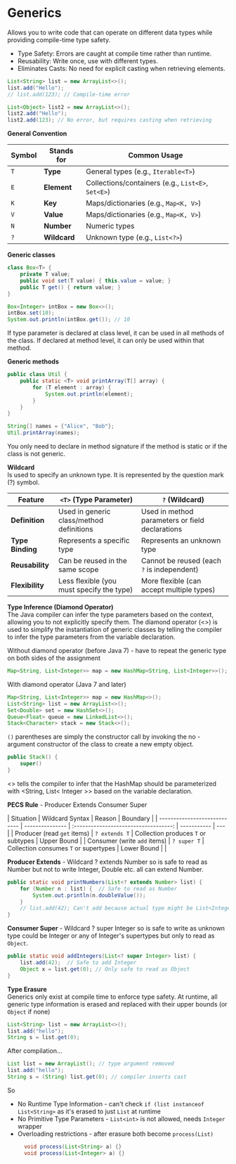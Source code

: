 # Generics

Allows you to write code that can operate on different data types while providing compile-time type safety.

- Type Safety: Errors are caught at compile time rather than runtime.
- Reusability: Write once, use with different types.
- Eliminates Casts: No need for explicit casting when retrieving elements.

```java
List<String> list = new ArrayList<>();
list.add("Hello");
// list.add(123); // Compile-time error

List<Object> list2 = new ArrayList<>();
list2.add("Hello");
list2.add(123); // No error, but requires casting when retrieving
```

**General Convention**

| Symbol | Stands for   | Common Usage                                       |
| ------ | ------------ | -------------------------------------------------- |
| `T`    | **Type**     | General types (e.g., `Iterable<T>`)                |
| `E`    | **Element**  | Collections/containers (e.g., `List<E>`, `Set<E>`) |
| `K`    | **Key**      | Maps/dictionaries (e.g., `Map<K, V>`)              |
| `V`    | **Value**    | Maps/dictionaries (e.g., `Map<K, V>`)              |
| `N`    | **Number**   | Numeric types                                      |
| `?`    | **Wildcard** | Unknown type (e.g., `List<?>`)                     |

**Generic classes**

```java
class Box<T> {
    private T value;
    public void set(T value) { this.value = value; }
    public T get() { return value; }
}
```

```java
Box<Integer> intBox = new Box<>();
intBox.set(10);
System.out.println(intBox.get()); // 10
```

If <T> type parameter is declared at class level, it can be used in all methods of the class. If declared at method level, it can only be used within that method.

**Generic methods**

```java
public class Util {
    public static <T> void printArray(T[] array) {
        for (T element : array) {
            System.out.println(element);
        }
    }
}
```

```java
String[] names = {"Alice", "Bob"};
Util.printArray(names);
```

You only need to declare <T> in method signature if the method is static or if the class is not generic.

**Wildcard**  
Is used to specify an unknown type. It is represented by the question mark (?) symbol.

| Feature          | `<T>` (Type Parameter)                    | `?` (Wildcard)                                  |
| ---------------- | ----------------------------------------- | ----------------------------------------------- |
| **Definition**   | Used in generic class/method definitions  | Used in method parameters or field declarations |
| **Type Binding** | Represents a specific type                | Represents an unknown type                      |
| **Reusability**  | Can be reused in the same scope           | Cannot be reused (each `?` is independent)      |
| **Flexibility**  | Less flexible (you must specify the type) | More flexible (can accept multiple types)       |

**Type Inference (Diamond Operator)**  
The Java compiler can infer the type parameters based on the context, allowing you to not explicitly specify them. The diamond operator (<>) is used to simplify the instantiation of generic classes by telling the compiler to infer the type parameters from the variable declaration.

Without diamond operator (before Java 7) - have to repeat the generic type on both sides of the assignment

```java
Map<String, List<Integer>> map = new HashMap<String, List<Integer>>();
```

With diamond operator (Java 7 and later)

```java
Map<String, List<Integer>> map = new HashMap<>();
List<String> list = new ArrayList<>();
Set<Double> set = new HashSet<>();
Queue<Float> queue = new LinkedList<>();
Stack<Character> stack = new Stack<>();
```

`()` parentheses are simply the constructor call by invoking the no - argument constructor of the class to create a new empty object.

```java
public Stack() {
    super()
}
```

<> tells the compiler to infer that the HashMap should be parameterized with <String, List< Integer >> based on the variable declaration.

**PECS Rule** - Producer Extends Consumer Super

| Situation                    | Wildcard Syntax |                Reason                 | Boundary    |
| ---------------------------- | --------------- | :-----------------------------------: | ----------- | --- |
| Producer (read `get` items)  | `? extends T`   |  Collection produces `T` or subtypes  | Upper Bound |
| Consumer (write `add` items) | `? super T`     | Collection consumes `T` or supertypes | Lower Bound |     |

**Producer Extends** - Wildcard ? extends Number so is safe to read as Number but not to write Integer, Double etc. all can extend Number.

```java
public static void printNumbers(List<? extends Number> list) {
    for (Number n : list) {  // Safe to read as Number
        System.out.println(n.doubleValue());
    }
    // list.add(42); Can't add because actual type might be List<Integer>, List<Double>, etc.
}

```

**Consumer Super** - Wildcard ? super Integer so is safe to write as unknown type could be Integer or any of Integer's supertypes but only to read as `Object`.

```java
public static void addIntegers(List<? super Integer> list) {
    list.add(42);  // Safe to add Integer
    Object x = list.get(0); // Only safe to read as Object
}
```

**Type Erasure**  
Generics only exist at compile time to enforce type safety. At runtime, all generic type information is erased
and replaced with their upper bounds (or `Object` if none)

```java
List<String> list = new ArrayList<>();
list.add("hello");
String s = list.get(0);
```

After compilation...

```java
List list = new ArrayList(); // type argument removed
list.add("hello");
String s = (String) list.get(0); // compiler inserts cast
```

So

- No Runtime Type Information - can't check `if (list instanceof List<String>` as it's erased to just `List` at runtime
- No Primitive Type Parameters - `List<int>` is not allowed, needs `Integer` wrapper
- Overloading restrictions - after erasure both become `process(List)`
  ```java
    void process(List<String> a) {}
    void process(List<Integer> a) {}
  ```

